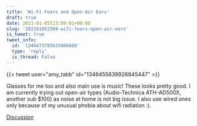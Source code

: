 ```yaml
---
title: 'Wi-Fi Fears and Open-Air Ears'
draft: true
date: 2021-01-05T23:09:01+00:00
slug: '202101052309-wifi-fears-open-air-ears'
is_tweet: true
tweet_info:
  id: '1346473785633906688'
  type: 'reply'
  is_thread: False
---
```




{{< tweet user="amy_tabb" id="1346455839926845447" >}}

Glasses for me too and also main use is music! These looks pretty good. I am currently trying out open-air types (Audio-Technica ATH-AD500X, another sub $100) as noise at home is not big issue. I also use wired ones only because of my unusual phobia about wifi radiation :).

[Discussion](https://x.com/sytelus/status/1346473785633906688)
